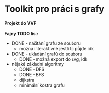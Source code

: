 # Toolkit pro práci s grafy

#### Projekt do VVP

**Fajny TODO list:**
- DONE - načítání grafu ze souboru
    - možná interaktivně jestli to půjde idk
- DONE - ukládání grafů do souboru
    - DONE - možná export do svg, idk
- nějaké základní algoritmy
    - DONE - DFS
    - DONE - BFS
    - dijkstra
    - minimální kostra grafu